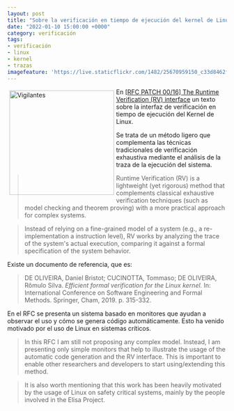 ```yaml
---
layout: post
title: "Sobre la verificación en tiempo de ejecución del kernel de Linux"
date: "2022-01-10 15:00:00 +0000"
category: verificación
tags:
- verificación
- linux
- kernel
- trazas
imagefeature: 'https://live.staticflickr.com/1482/25670959150_c33d8462f1.jpg'
---
```

<a href="https://www.flickr.com/photos/fernand0/25670959150/" title="Vigilantes "><img src="https://live.staticflickr.com/1482/25670959150_c33d8462f1.jpg" alt="Vigilantes " width="240" style="float:left; margin:5px"></a>
En [[RFC PATCH 00/16] The Runtime Verification (RV) interface](https://lore.kernel.org/lkml/cover.1621414942.git.bristot@redhat.com/) un texto sobre la interfaz de verificación en tiempo de ejecución del Kernel de Linux.

Se trata de un método ligero que complementa las técnicas tradicionales de verificación exhaustiva mediante el análisis de la traza de la ejecución del sistema.

> Runtime Verification (RV) is a lightweight (yet rigorous) method that complements classical exhaustive verification techniques (such as model checking and theorem proving) with a more practical approach for complex systems.

> Instead of relying on a fine-grained model of a system (e.g., a re-implementation a instruction level), RV works by analyzing the trace of the system's actual execution, comparing it against a formal specification of the system behavior.

Existe un documento de referencia, que es:

> DE OLIVEIRA, Daniel Bristot; CUCINOTTA, Tommaso; DE OLIVEIRA, Rômulo Silva.  *Efficient formal verification for the Linux kernel.* In: International Conference on Software Engineering and Formal Methods. Springer, Cham, 2019.  p. 315-332.

En el RFC se presenta un sistema basado en monitores que ayudan a observar el uso y cómo se genera código automáticamente. Esto ha venido motivado por el uso de Linux en sistemas críticos.

> In this RFC I am still not proposing any complex model. Instead, I am presenting only simple monitors that help to illustrate the usage of the automatic code generation and the RV interface. This is important to enable other researchers and developers to start using/extending this method.

> It is also worth mentioning that this work has been heavily motivated by the usage of Linux on safety critical systems, mainly by the people involved in the Elisa Project. 
